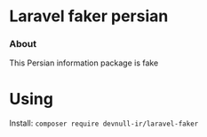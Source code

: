 # Laravel faker persian 

### About

This Persian information package is fake


# Using

Install: `composer require devnull-ir/laravel-faker`


